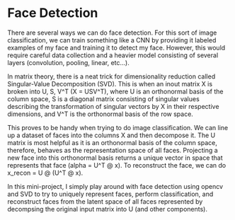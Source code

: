 # Face Detection

There are several ways we can do face detection. For this sort of image classification, we can train something like a CNN by providing it labeled examples of my face and training it to detect my face. However, this would require careful data collection and a heavier model consisting of several layers (convolution, pooling, linear, etc...). 

In matrix theory, there is a neat trick for dimensionality reduction called Singular-Value Decomposition (SVD). This is when an inout matrix X is broken into U, S, V^T (X = USV^T), where U is an orthonormal basis of the column space, S is a diagonal matrix consisting of singular values describing the transformation of singular vectors by X in their respective dimensions, and V^T is the orthonormal basis of the row space. 

This proves to be handy when trying to do image classification. We can line up a dataset of faces into the columns X and then decompose it. The U matrix is most helpful as it is an orthonormal basis of the column space, therefore, behaves as the representation space of all faces. Projecting a new face into this orthonormal basis returns a unique vector in space that represents that face (alpha = U^T @ x). To reconstruct the face, we can do x_recon = U @ (U^T @ x). 

In this mini-project, I simply play around with face detection using opencv and SVD to try to uniquely represent faces, perform classification, and reconstruct faces from the latent space of all faces represented by decompsing the original input matrix into U (and other components).  

